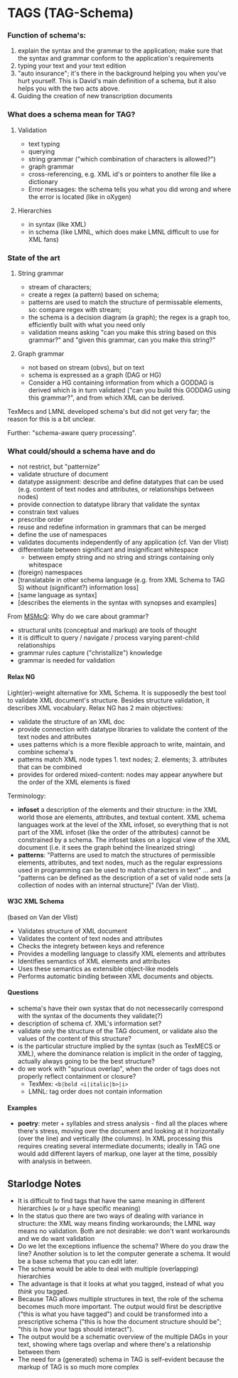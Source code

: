 # TAGS (TAG-Schema)

### Function of schema's:

1. explain the syntax and the grammar to the application; make sure that the syntax and grammar conform to the application's requirements
2. typing your text and your text edition
3. "auto insurance"; it's there in the background helping you when you've hurt yourself. This is David's main definition of a schema, but it also helps you with the two acts above. 
4. Guiding the creation of new transcription documents


### What does a schema mean for TAG?

1. Validation
	- text typing
	- querying
	- string grammar ("which combination of characters is allowed?")
	- graph grammar
	- cross-referencing, e.g. XML id's or pointers to another file like a dictionary
	- Error messages: the schema tells you what you did wrong and where the error is located (like in oXygen)

2. Hierarchies
	- in syntax (like XML)
	- in schema (like LMNL, which does make LMNL difficult to use for XML fans)

	
### State of the art

1. String grammar
	- stream of characters;
	- create a regex (a pattern) based on schema;
	- patterns are used to match the structure of permissable elements, so: compare regex with stream;
	- the schema is a decision diagram (a graph); the regex is a graph too, efficiently built with what you need only
	- validation means asking "can you make this string based on this grammar?" and "given this grammar, can you make this string?"

2. Graph grammar
	- not based on stream (obvs), but on text
	- schema is expressed as a graph (DAG or HG)
	- Consider a HG containing information from which a GODDAG is derived which is in turn validated ("can you build this GODDAG using this grammar?", and from which XML can be derived.

TexMecs and LMNL developed schema's but did not get very far; the reason for this is a bit unclear. 

Further: "schema-aware query processing". 

### What could/should a schema have and do
- not restrict, but "patternize"
- validate structure of document
- datatype assignment: describe and define datatypes that can be used (e.g. content of text nodes and attributes, or relationships between nodes)
- provide connection to  datatype library that validate the syntax
- constrain text values
- prescribe order
- reuse and redefine information in grammars that can be merged
- define the use of namespaces
- validates documents independently of any application (cf. Van der Vlist)
- differentiate between significant and insignificant whitespace
	 - between empty string and no string and strings containing only whitespace
- (foreign) namespaces
- [translatable in other schema language (e.g. from XML Schema to TAG S) without (significant?) information loss]
- [same language as syntax]
- [describes the elements in the syntax with synopses and examples]

From [MSMcQ](http://www.cmsmcq.com/2008/bielefeld/slides.html#(31)):
Why do we care about grammar? 

- structural units (conceptual and markup) are tools of thought
- it is difficult to query / navigate / process varying parent-child relationships
- grammar rules capture ("christallize") knowledge
- grammar is needed for validation


#### Relax NG
Light(er)-weight alternative for XML Schema. It is supposedly the best tool to validate XML document's structure. Besides structure validation, it describes XML vocabulary. Relax NG has 2 main objectives:  

- validate the structure of an XML doc
- provide connection with datatype libraries to validate the content of the text nodes and attributes
- uses patterns which is a more flexible approach to write, maintain, and combine schema's
- patterns match XML node types 1. text nodes; 2. elements; 3. attributes that can be combined 
- provides for ordered mixed-content: nodes may appear anywhere but the order of the XML elements is fixed 

Terminology:  

- **infoset** a description of the elements and their structure: in the XML world those are elements, attributes, and textual content. XML schema languages work at the level of the XML infoset, so everything that is not part of the XML infoset (like the order of the attributes) cannot be constrained by a schema. The infoset takes on a logical view of the XML document (i.e. it sees the graph behind the linearized string)
- **patterns**: "Patterns are used to match the structures of permissible elements, attributes, and text nodes, much as the regular expressions used in programming can be used to match characters in text" ... and "patterns can be defined as the description of a set of valid node sets [a collection of nodes with an internal structure]" (Van der Vlist).

#### W3C XML Schema
(based on Van der Vlist)
- Validates structure of XML document
- Validates the content of text nodes and attributes
- Checks the integrety between keys and reference
- Provides a modelling language to classify XML elements and attributes
- Identifies semantics of XML elements and attributes
- Uses these semantics as extensible object-like models 
- Performs automatic binding between XML documents and objects.


#### Questions
- schema's have their own systax that do not necessecarily correspond with the syntax of the documents they validate(?)
- description of schema cf. XML's information set? 
- validate only the structure of the TAG document, or validate also the values of the content of this structure?
- is the particular structure implied by the syntax (such as TexMECS or XML), where the dominance relation is implicit in the order of tagging, actually always going to be the best structure?
- do we work with "spurious overlap", when the order of tags does not properly reflect containment or closure?
	- TexMex: ```<b|bold <i|italic|b>|i>```
	- LMNL: tag order does not contain information

#### Examples

- **poetry**: meter + syllables and stress analysis - find all the places where there's stress, moving over the document and looking at it horizontally (over the line) and vertically (the columns). In XML processing this requires creating several intermediate documents; ideally in TAG one would add different layers of markup, one layer at the time, possibly with analysis in between.


## Starlodge Notes

- It is difficult to find tags that have the same meaning in different hierarchies (```w``` or ```p``` have specific meaning)
- In the status quo there are two ways of dealing with variance in structure: the XML way means finding workarounds; the LMNL way means no validation. Both are not desirable: we don't want workarounds and we do want validation
- Do we let the exceptions influence the schema? Where do you draw the line? Another solution is to let the computer generate a schema. It would be a base schema that you can edit later.
- The schema would be able to deal with multiple (overlapping) hierarchies 
- The advantage is that it looks at what you tagged, instead of what you *think* you tagged. 
- Because TAG allows multiple structures in text, the role of the schema becomes much more important. The output would first be descriptive ("this is what you have tagged") and could be transformed into a prescriptive schema ("this is how the document structure should be"; "this is how your tags should interact").
- The output would be a schematic overview of the multiple DAGs in your text, showing where tags overlap and where there's a relationship between them
- The need for a (generated) schema in TAG is self-evident because the markup of TAG is so much more complex



